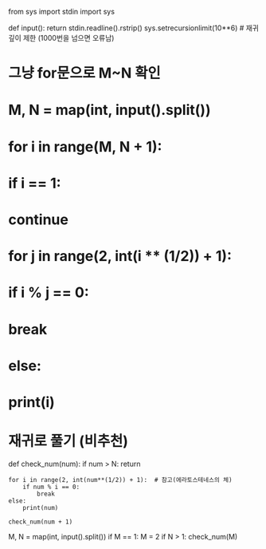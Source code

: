 from sys import stdin
import sys

def input():
    return stdin.readline().rstrip()
sys.setrecursionlimit(10**6)  # 재귀 깊이 제한 (1000번을 넘으면 오류남)

# 그냥 for문으로 M~N 확인
# M, N = map(int, input().split())
# for i in range(M, N + 1):
#     if i == 1:
#         continue
#     for j in range(2, int(i ** (1/2)) + 1):
#         if i % j == 0:
#             break
#     else:
#         print(i)

# 재귀로 풀기 (비추천)
def check_num(num):
    if num > N:
        return

    for i in range(2, int(num**(1/2)) + 1):  # 참고(에라토스테네스의 체)
        if num % i == 0:
            break
    else:
        print(num)

    check_num(num + 1)

M, N = map(int, input().split())
if M == 1:
    M = 2
if N > 1:
    check_num(M)
